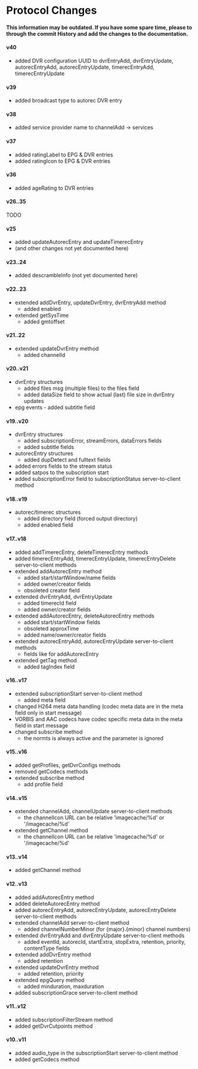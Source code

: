 # Protocol Changes

#### This information may be outdated. If you have some spare time, please to through the commit History and add the changes to the documentation.

#### v40

* added DVR configuration UUID to dvrEntryAdd, dvrEntryUpdate, autorecEntryAdd, autorecEntryUpdate, timerecEntryAdd, timerecEntryUpdate

#### v39

* added broadcast type to autorec DVR entry

#### v38

* added service provider name to channelAdd -> services

#### v37

* added ratingLabel to EPG & DVR entries
* added ratingIcon to EPG & DVR entries

#### v36

* added ageRating to DVR entries

#### v26..35

TODO

#### v25

* added updateAutorecEntry and updateTimerecEntry
* (and other changes not yet documented here)

#### v23..24

* added descrambleInfo (not yet documented here)

#### v22..23

* extended addDvrEntry, updateDvrEntry, dvrEntryAdd method
  * added enabled
* extended getSysTime
  * added gmtoffset

#### v21..22

* extended updateDvrEntry method
  * added channelId

#### v20..v21

* dvrEntry structures
  * added files msg (multiple files) to the files field
  * added dataSize field to show actual (last) file size in dvrEntry updates
* epg events - added subtitle field

#### v19..v20

* dvrEntry structures
  * added subscriptionError, streamErrors, dataErrors fields
  * added subtitle fields
* autorecEntry structures
  * added dupDetect and fulltext fields
* added errors fields to the stream status
* added satpos to the subscription start
* added subscriptionError field to subscriptionStatus server-to-client method

#### v18..v19

* autorec/timerec structures
  * added directory field (forced output directory)
  * added enabled field

#### v17..v18

* added addTimerecEntry, deleteTimerecEntry methods
* added timerecEntryAdd, timerecEntryUpdate, timerecEntryDelete server-to-client methods
* extended addAutorecEntry method
  * added start/startWindow/name fields
  * added owner/creator fields
  * obsoleted creator field
* extended dvrEntryAdd, dvrEntryUpdate
  * added timerecId field
  * added owner/creator fields
* extended addAutorecEntry, deleteAutorecEntry methods
  * added start/startWindow fields
  * obsoleted approxTime
  * added name/owner/creator fields
* extended autorecEntryAdd, autorecEntryUpdate server-to-client methods
  * fields like for addAutorecEntry
* extended getTag method
  * added tagIndex field

#### v16..v17

* extended subscriptionStart server-to-client method
  * added meta field
* changed H264 meta data handling (codec meta data are in the meta field only in start message)
* VORBIS and AAC codecs have codec specific meta data in the meta field in start message
* changed subscribe method
  * the normts is always active and the parameter is ignored

#### v15..v16

* added getProfiles, getDvrConfigs methods
* removed getCodecs methods
* extended subscribe method
  * add profile field

#### v14..v15

* extended channelAdd, channelUpdate server-to-client methods
  * the channelIcon URL can be relative 'imagecache/%d' or '/imagecache/%d'
* extended getChannel method
  * the channelIcon URL can be relative 'imagecache/%d' or '/imagecache/%d'

#### v13..v14

* added getChannel method

#### v12..v13

* added addAutorecEntry method
* added deleteAutorecEntry method
* added autorecEntryAdd, autorecEntryUpdate, autorecEntryDelete server-to-client methods
* extended channelAdd server-to-client method
  * added channelNumberMinor (for {major}.{minor} channel numbers)
* extended dvrEntryAdd and dvrEntryUpdate server-to-client methods
  * added eventId, autorecId, startExtra, stopExtra, retention, priority, contentType fields
* extended addDvrEntry method
  * added retention
* extended updateDvrEntry method
  * added retention, priority
* extended epgQuery method
  * added minduration, maxduration
* added subscriptionGrace server-to-client method

#### v11..v12

* added subscriptionFilterStream method
* added getDvrCutpoints method

#### v10..v11

* added audio\_type in the subscriptionStart server-to-client method
* added getCodecs method

